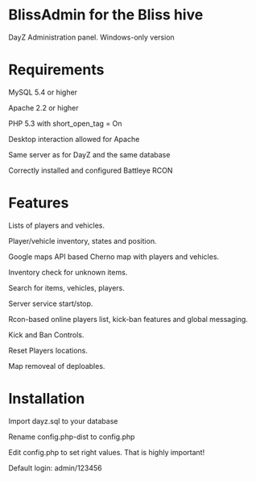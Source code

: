 BlissAdmin for the Bliss hive
=========

DayZ Administration panel. Windows-only version

Requirements
=========

MySQL 5.4 or higher

Apache 2.2 or higher

PHP 5.3 with short_open_tag = On

Desktop interaction allowed for Apache

Same server as for DayZ and the same database

Correctly installed and configured Battleye RCON


Features
=========

Lists of players and vehicles.

Player/vehicle inventory, states and position.

Google maps API based Cherno map with players and vehicles.

Inventory check for unknown items.

Search for items, vehicles, players.

Server service start/stop.

Rcon-based online players list, kick-ban features and global messaging.

Kick and Ban Controls.

Reset Players locations.

Map removeal of deploables.


Installation
=========

Import dayz.sql to your database

Rename config.php-dist to config.php

Edit config.php to set right values. That is highly important!

Default login: admin/123456